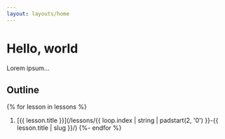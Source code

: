 ```yaml
---
layout: layouts/home
---
```


# Hello, world

Lorem ipsum...

## Outline

{% for lesson in lessons %}
  1. [{{ lesson.title }}](/lessons/{{ loop.index | string | padstart(2, '0') }}-{{ lesson.title | slug }}/)
{%- endfor %}
